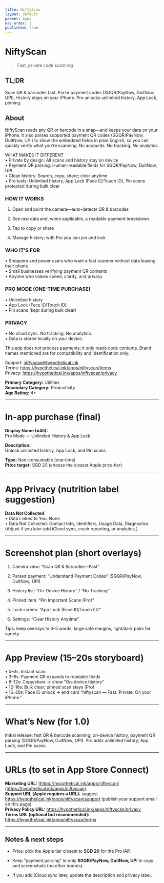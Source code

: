```yaml
---
title: NiftyScan
layout: default
parent: Apps
nav_order: 1
published: true
---
```


# NiftyScan

> Fast, private code scanning

## TL;DR

Scan QR & barcodes fast. Parse payment codes (SGQR/PayNow, DuitNow, UPI). History stays on your iPhone. Pro unlocks unlimited history, App Lock, pinning.

## About

NiftyScan reads any QR or barcode in a snap—and keeps your data on your iPhone. It also parses supported payment QR codes (SGQR/PayNow, DuitNow, UPI) to show the embedded fields in plain English, so you can quickly verify what you’re scanning. No accounts. No tracking. No analytics.

WHAT MAKES IT DIFFERENT  
• Private by design: All scans and history stay on device  
• Payment QR parsing: Human-readable fields for SGQR/PayNow, DuitNow, UPI  
• Clean history: Search, copy, share; clear anytime  
• Pro tools: Unlimited history, App Lock (Face ID/Touch ID), Pin scans protected during bulk clear

### HOW IT WORKS

1. Open and point the camera—auto-detects QR & barcodes

2. See raw data and, when applicable, a readable payment breakdown

3. Tap to copy or share

4. Manage history; with Pro you can pin and lock


### WHO IT’S FOR  

• Shoppers and power users who want a fast scanner without data leaving their phone  
• Small businesses verifying payment QR contents  
• Anyone who values speed, clarity, and privacy

### PRO MODE (ONE-TIME PURCHASE)

• Unlimited history  
• App Lock (Face ID/Touch ID)  
• Pin scans (kept during bulk clear)

### PRIVACY

• No cloud sync. No tracking. No analytics.  
• Data is stored locally on your device.

This app does not process payments; it only reads code contents. Brand names mentioned are for compatibility and identification only.

Support: niftyscan@hypothetical.ink  
Terms: https://hypothetical.ink/apps/niftyscan/terms  
Privacy: https://hypothetical.ink/apps/niftyscan/privacy


**Primary Category:** Utilities  
**Secondary Category:** Productivity  
**Age Rating:** 4+

---

# In-app purchase (final)

**Display Name (≤45):**  
Pro Mode — Unlimited History & App Lock

**Description:**  
Unlock unlimited history, App Lock, and Pin scans.

**Type:** Non-consumable (one-time)  
**Price target:** SGD 20 (choose the closest Apple price tier)

---

# App Privacy (nutrition label suggestion)

**Data Not Collected**  
• Data Linked to You: None  
• Data Not Collected: Contact Info, Identifiers, Usage Data, Diagnostics  
(Adjust if you later add iCloud sync, crash reporting, or analytics.)

---

# Screenshot plan (short overlays)

1. Camera view: “Scan QR & Barcodes—Fast”
    
2. Parsed payment: “Understand Payment Codes” (SGQR/PayNow, DuitNow, UPI)
    
3. History list: “On-Device History” / “No Tracking”
    
4. Pinned item: “Pin Important Scans (Pro)”
    
5. Lock screen: “App Lock (Face ID/Touch ID)”
    
6. Settings: “Clear History Anytime”
    

Tips: keep overlays to 3–5 words, large safe margins, light/dark pairs for variety.

---

# App Preview (15–20s storyboard)

• 0–3s: Instant scan  
• 3–8s: Payment QR expands to readable fields  
• 8–12s: Copy/share → show “On-device history”  
• 12–16s: Bulk clear; pinned scan stays (Pro)  
• 16–20s: Face ID unlock → end card “niftyscan — Fast. Private. On your iPhone.”

---

# What’s New (for 1.0)

Initial release: fast QR & barcode scanning, on-device history, payment QR parsing (SGQR/PayNow, DuitNow, UPI). Pro adds unlimited history, App Lock, and Pin scans.

---

# URLs (to set in App Store Connect)

**Marketing URL:** [https://hypothetical.ink/apps/niftyscan](https://hypothetical.ink/apps/niftyscan)  
**Support URL (Apple requires a URL):** suggest https://hypothetical.ink/apps/niftyscan/support (publish your support email on this page)  
**Privacy Policy URL:** https://hypothetical.ink/apps/niftyscan/privacy  
**Terms URL (optional but recommended):** https://hypothetical.ink/apps/niftyscan/terms

---

## Notes & next steps

- Price: pick the Apple tier closest to **SGD 20** for the Pro IAP.
    
- Keep “payment parsing” to only **SGQR/PayNow, DuitNow, UPI** in copy and screenshots (no other brands).
    
- If you add iCloud sync later, update the description and privacy label.